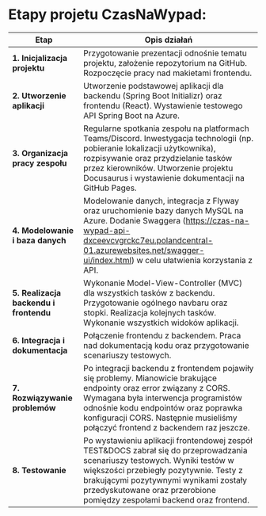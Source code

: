 # Etapy projetu CzasNaWypad:

| **Etap**                               | **Opis działań**                                                                                                                                                                                                                                                                          |
|----------------------------------------|-------------------------------------------------------------------------------------------------------------------------------------------------------------------------------------------------------------------------------------------------------------------------------------------|
| **1. Inicjalizacja projektu**          | Przygotowanie prezentacji odnośnie tematu projektu, założenie repozytorium na GitHub. Rozpoczęcie pracy nad makietami frontendu.                                                                                                                                                          |
| **2. Utworzenie aplikacji**            | Utworzenie podstawowej aplikacji dla backendu (Spring Boot Initializr) oraz frontendu (React). Wystawienie testowego API Spring Boot na Azure.                                                                                                                                            |
| **3. Organizacja pracy zespołu**       | Regularne spotkania zespołu na platformach Teams/Discord. Inwestygacja technologii (np. pobieranie lokalizacji użytkownika), rozpisywanie oraz przydzielanie tasków przez kierowników. Utworzenie projektu Docusaurus i wystawienie dokumentacji na GitHub Pages.                         |
| **4. Modelowanie i baza danych**       | Modelowanie danych, integracja z Flyway oraz uruchomienie bazy danych MySQL na Azure. Dodanie Swaggera (https://czas-na-wypad-api-dxceevcvgrckc7eu.polandcentral-01.azurewebsites.net/swagger-ui/index.html) w celu ułatwienia korzystania z API.                                         |
| **5. Realizacja backendu i frontendu** | Wykonanie Model-View-Controller (MVC) dla wszystkich tasków z backendu. Przygotowanie ogólnego navbaru oraz stopki. Realizacja kolejnych tasków. Wykonanie wszystkich widoków aplikacji.                                                                                                  |
| **6. Integracja i dokumentacja**       | Połączenie frontendu z backendem. Praca nad dokumentacją kodu oraz przygotowanie scenariuszy testowych.                                                                                                                                                                                   |
| **7. Rozwiązywanie problemów**         | Po integracji backendu z frontendem pojawiły się problemy. Mianowicie brakujące endpointy oraz error związany z CORS. Wymagana była interwencja programistów odnośnie kodu endpointów oraz poprawka konfiguracji CORS. Następnie musieliśmy połączyć frontend z backendem raz jeszcze.    |
| **8. Testowanie**                      | Po wystawieniu aplikacji frontendowej zespół TEST&DOCS zabrał się do przeprowadzania scenariuszy testowych. Wyniki testów w większości przebiegły pozytywnie. Testy z brakującymi pozytywnymi wynikami zostały przedyskutowane oraz przerobione pomiędzy zespołami backend oraz frontend. |


